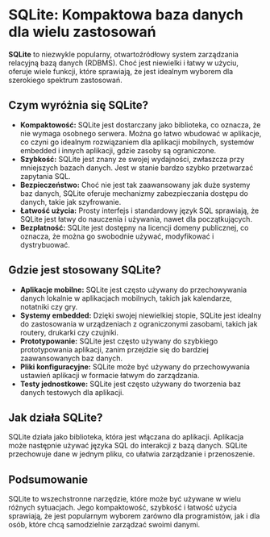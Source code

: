 # SQLite: Kompaktowa baza danych dla wielu zastosowań

**SQLite** to niezwykle popularny, otwartoźródłowy system zarządzania relacyjną bazą danych (RDBMS). Choć jest niewielki i łatwy w użyciu, oferuje wiele funkcji, które sprawiają, że jest idealnym wyborem dla szerokiego spektrum zastosowań.

## Czym wyróżnia się SQLite?

* **Kompaktowość:** SQLite jest dostarczany jako biblioteka, co oznacza, że nie wymaga osobnego serwera. Można go łatwo wbudować w aplikacje, co czyni go idealnym rozwiązaniem dla aplikacji mobilnych, systemów embedded i innych aplikacji, gdzie zasoby są ograniczone.
* **Szybkość:** SQLite jest znany ze swojej wydajności, zwłaszcza przy mniejszych bazach danych. Jest w stanie bardzo szybko przetwarzać zapytania SQL.
* **Bezpieczeństwo:** Choć nie jest tak zaawansowany jak duże systemy baz danych, SQLite oferuje mechanizmy zabezpieczania dostępu do danych, takie jak szyfrowanie.
* **Łatwość użycia:** Prosty interfejs i standardowy język SQL sprawiają, że SQLite jest łatwy do nauczenia i używania, nawet dla początkujących.
* **Bezpłatność:** SQLite jest dostępny na licencji domeny publicznej, co oznacza, że można go swobodnie używać, modyfikować i dystrybuować.

## Gdzie jest stosowany SQLite?

* **Aplikacje mobilne:** SQLite jest często używany do przechowywania danych lokalnie w aplikacjach mobilnych, takich jak kalendarze, notatniki czy gry.
* **Systemy embedded:** Dzięki swojej niewielkiej stopie, SQLite jest idealny do zastosowania w urządzeniach z ograniczonymi zasobami, takich jak routery, drukarki czy czujniki.
* **Prototypowanie:** SQLite jest często używany do szybkiego prototypowania aplikacji, zanim przejdzie się do bardziej zaawansowanych baz danych.
* **Pliki konfiguracyjne:** SQLite może być używany do przechowywania ustawień aplikacji w formacie łatwym do zarządzania.
* **Testy jednostkowe:** SQLite jest często używany do tworzenia baz danych testowych dla aplikacji.

## Jak działa SQLite?

SQLite działa jako biblioteka, która jest włączana do aplikacji. Aplikacja może następnie używać języka SQL do interakcji z bazą danych. SQLite przechowuje dane w jednym pliku, co ułatwia zarządzanie i przenoszenie.

## Podsumowanie

SQLite to wszechstronne narzędzie, które może być używane w wielu różnych sytuacjach. Jego kompaktowość, szybkość i łatwość użycia sprawiają, że jest popularnym wyborem zarówno dla programistów, jak i dla osób, które chcą samodzielnie zarządzać swoimi danymi.
